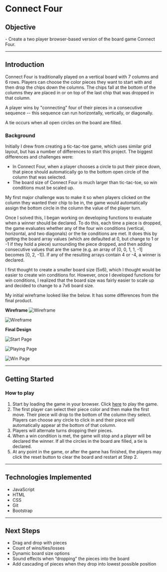 # Connect Four

<h2>Objective</h2>
- Create a two player browser-based version of the board game Connect Four.

---
<h2>Introduction</h2>

Connect Four is traditionally played on a vertical board with 7 columns and 6 rows. Players can choose the color pieces they want to start with and then drop the chips down the columns. The chips fall at the bottom of the columns they are placed in or on top of the last chip that was dropped in that column.

A player wins by "connecting" four of their pieces in a consecutive sequence -- this sequence can run horizontally, vertically, or diagonally.

A tie occurs when all open circles on the board are filled.

<h3>Background</h3>

Initially I drew from creating a tic-tac-toe game, which uses similar grid layout, but has a number of differences to start this project. The biggest differences and challenges were:

- In Connect Four, when a player chooses a circle to put their piece down, that piece should automatically go to the bottom open circle of the column that was selected.
- The board size of Connect Four is much larger than tic-tac-toe, so win conditions must be scaled up.

My first major challenge was to make it so when players clicked on the column they wanted their chip to be in, the game would automatically assign the bottom circle in the column the value of the player turn.

Once I solved this, I began working on developing functions to evaluate when a winner should be declared. To do this, each time a piece is dropped, the game evaluates whether any of the four win conditions (vertical, horizontal, and two diagonals) or the tie conditions are met. It does this by getting the board array values (which are defaulted at 0, but change to 1 or -1 if they hold a piece) surrounding the piece dropped, and then adding consecutive values that are the same (e.g. an array of [0, 0, 1, 1, -1] becomes [0, 2, -1]). If any of the resulting arrays contain 4 or -4, a winner is declared.

I first thought to create a smaller board size (5x6), which I thought would be easier to create win conditions for. However, once I developed functions for win conditions, I realized that the board size was fairly easier to scale up and decided to change to a 7x6 board size.


My initial wireframe looked like the below. It has some differences from the final product.

**Wireframe**
![Wireframe](https://i.imgur.com/Pj0zgd2.png)

![Wireframe](https://i.imgur.com/enA1zhe.png)

**Final Design**

![Start Page](https://i.imgur.com/MARWVn9.png)

![Playing Page](https://i.imgur.com/rw9htdz.png)

![Win Page](https://i.imgur.com/Q2oWXqF.png)

---
<h2>Getting Started</h2>

<h3>How to play</h3>

1. Start by loading the game in your browser. Click <a href="https://mbedard0.github.io/connect-four/">here</a> to play the game.
2. The first player can select their piece color and then make the first move. Their piece will drop to the bottom of the column they select. Players can choose any circle to click in and their piece will automatically appear at the bottom of that column.
3. Players will alternate turns dropping their pieces.
4. When a win condition is met, the game will stop and a player will be declared the winner. If all the circles in the board are filled, a tie is declared.
5. At any point in the game, or after the game has finished, the players may click the reset button to clear the board and restart at Step 2.

---
<h2>Technologies Implemented</h2>

- JavaScript
- HTML
- CSS
- Git
- Bootstrap

---

<h2>Next Steps</h2>

- Drag and drop with pieces
- Count of wins/ties/losses
- Dynamic board size options
- Sound effects when “dropping” the pieces into the board
- Add cascading of pieces when they drop into lowest possible position